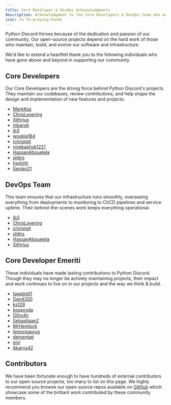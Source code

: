 ```yaml
---
title: Core Developer & DevOps Acknowledgments
description: Acknowledgment to the Core Developers & DevOps team who maintain our open-source software.
icon: fa fa-praying-hands
---
```


Python Discord thrives because of the dedication and passion of our community. Our open-source projects depend on the hard work of those who maintain, build, and evolve our software and infrastructure.

We'd like to extend a heartfelt thank you to the following individuals who have gone above and beyond in supporting our community.

## Core Developers

Our Core Developers are the drivng force behind Python Discord's projects. They maintain our codebases, review contributions, and help shape the design and implementation of new features and projects.

* [MarkKoz](https://github.com/MarkKoz)
* [ChrisLovering](https://github.com/ChrisLovering)
* [Xithrius](https://github.com/Xithrius)
* [mbaruh](https://github.com/mbaruh)
* [jb3](https://github.com/jb3)
* [wookie184](https://github.com/wookie184)
* [jchristgit](https://github.com/jchristgit)
* [vivekashok1221](https://github.com/vivekashok1221)
* [HassanAbouelela](https://github.com/HassanAbouelela)
* [shtlrs](https://github.com/shtlrs)
* [hedyhli](https://github.com/hedyhli)
* [Senjan21](https://github.com/Senjan21)

## DevOps Team

This team ensures that our infrastructure runs smoothly, overseeing everything from deployments to monitoring to CI/CD pipelines and service uptime. Their behind-the-scenes work keeps everything operational.


* [jb3](https://github.com/jb3)
* [ChrisLovering](https://github.com/ChrisLovering)
* [jchristgit](https://github.com/jchristgit)
* [shtlrs](https://github.com/shtlrs)
* [HassanAbouelela](https://github.com/HassanAbouelela)
* [Xithrius](https://github.com/Xithrius)


## Core Developer Emeriti

These individuals have made lasting contributions to Python Discord. Though they may no longer be actively maintaining projects, their impact and work continues to live on in our projects and the way we think & build.

* [tagptroll1](https://github.com/tagptroll1)
* [Den4200](https://github.com/Den4200)
* [ks129](https://github.com/ks129)
* [kosayoda](https://github.com/kosayoda)
* [D0rs4n](https://github.com/D0rs4n)
* [SebastiaanZ](https://github.com/SebastiaanZ)
* [MrHemlock](https://github.com/MrHemlock)
* [lemonsaurus](https://github.com/lemonsaurus)
* [dementati](https://github.com/dementati)
* [eivl](https://github.com/eivl)
* [Akarys42](https://github.com/akarys42)

## Contributors

We have been fortunate enough to have hundreds of external contributors to our open-source projects, too many to list on this page. We highly recommend you browse our open-source repos available on [GitHub](https://github.com/python-discord) which showcase some of the brilliant work contributed by these community members.
